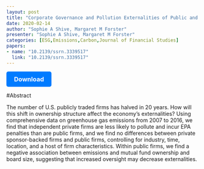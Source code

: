 ```yaml
---
layout: post
title: "Corporate Governance and Pollution Externalities of Public and Private Firms"
date: 2020-02-14
author: "Sophie A Shive, Margaret M Forster"
presenter: "Sophie A Shive, Margaret M Forster"
categories: [ESG,Emissions,Carbon,Journal of Financial Studies]
papers:
- name: "10.2139/ssrn.3339517"
  link: "10.2139/ssrn.3339517"
---
```


<p>
  <a href='https://sci.bban.top/pdf/10.2139/ssrn.3339517.pdf' class='button'>
    Download
  </a>
</p>

<style>
  .button {
    display: inline-block;
    padding: 10px 20px;
    background-color: #007bff;
    color: #fff;
    text-decoration: none;
    border-radius: 5px;
    font-size: 16px;
    font-weight: bold;
  }
</style>

#Abstract
<p>The number of U.S. publicly traded firms has halved in 20 years. How will this shift in ownership structure affect the economy’s externalities? Using comprehensive data on greenhouse gas emissions from 2007 to 2016, we find that independent private firms are less likely to pollute and incur EPA penalties than are public firms, and we find no differences between private sponsor-backed firms and public firms, controlling for industry, time, location, and a host of firm characteristics. Within public firms, we find a negative association between emissions and mutual fund ownership and board size, suggesting that increased oversight may decrease externalities.</p>
